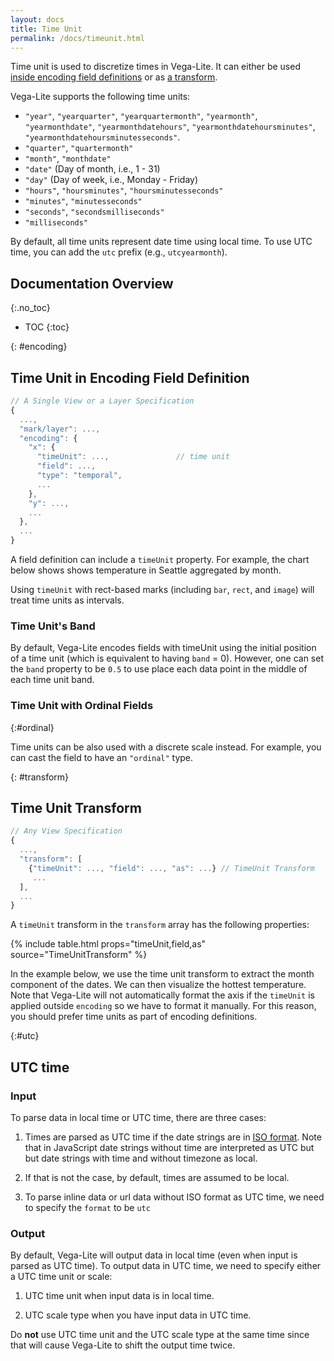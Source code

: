 ```yaml
---
layout: docs
title: Time Unit
permalink: /docs/timeunit.html
---
```


Time unit is used to discretize times in Vega-Lite. It can either be used [inside encoding field definitions](#encoding) or as [a transform](#transform).

Vega-Lite supports the following time units:

- `"year"`, `"yearquarter"`, `"yearquartermonth"`, `"yearmonth"`, `"yearmonthdate"`, `"yearmonthdatehours"`, `"yearmonthdatehoursminutes"`, `"yearmonthdatehoursminutesseconds"`.
- `"quarter"`, `"quartermonth"`
- `"month"`, `"monthdate"`
- `"date"` (Day of month, i.e., 1 - 31)
- `"day"` (Day of week, i.e., Monday - Friday)
- `"hours"`, `"hoursminutes"`, `"hoursminutesseconds"`
- `"minutes"`, `"minutesseconds"`
- `"seconds"`, `"secondsmilliseconds"`
- `"milliseconds"`

By default, all time units represent date time using local time. To use UTC time, you can add the `utc` prefix (e.g., `utcyearmonth`).

## Documentation Overview

{:.no_toc}

<!-- prettier-ignore -->
- TOC
{:toc}

{: #encoding}

## Time Unit in Encoding Field Definition

```js
// A Single View or a Layer Specification
{
  ...,
  "mark/layer": ...,
  "encoding": {
    "x": {
      "timeUnit": ...,               // time unit
      "field": ...,
      "type": "temporal",
      ...
    },
    "y": ...,
    ...
  },
  ...
}
```

A field definition can include a `timeUnit` property. For example, the chart below shows shows temperature in Seattle aggregated by month.

<span class="vl-example" data-name="line_month"></span>

Using `timeUnit` with rect-based marks (including `bar`, `rect`, and `image`) will treat time units as intervals.

<span class="vl-example" data-name="bar_month_temporal"></span>

### Time Unit's Band

By default, Vega-Lite encodes fields with timeUnit using the initial position of a time unit (which is equivalent to having `band` = 0). However, one can set the `band` property to be `0.5` to use place each data point in the middle of each time unit band.

<span class="vl-example" data-name="line_month_center_band"></span>

### Time Unit with Ordinal Fields

{:#ordinal}

Time units can be also used with a discrete scale instead. For example, you can cast the field to have an `"ordinal"` type.

<span class="vl-example" data-name="bar_month"></span>

{: #transform}

## Time Unit Transform

```js
// Any View Specification
{
  ...,
  "transform": [
    {"timeUnit": ..., "field": ..., "as": ...} // TimeUnit Transform
     ...
  ],
  ...
}
```

A `timeUnit` transform in the `transform` array has the following properties:

{% include table.html props="timeUnit,field,as" source="TimeUnitTransform" %}

In the example below, we use the time unit transform to extract the month component of the dates. We can then visualize the hottest temperature. Note that Vega-Lite will not automatically format the axis if the `timeUnit` is applied outside `encoding` so we have to format it manually. For this reason, you should prefer time units as part of encoding definitions.

<span class="vl-example" data-name="line_timeunit_transform"></span>

{:#utc}

## UTC time

### Input

To parse data in local time or UTC time, there are three cases:

1. Times are parsed as UTC time if the date strings are in [ISO format](https://developer.mozilla.org/en-US/docs/Web/JavaScript/Reference/Global_Objects/Date/parse). Note that in JavaScript date strings without time are interpreted as UTC but but date strings with time and without timezone as local.

<span class="vl-example" data-name="time_parse_utc"></span>

2. If that is not the case, by default, times are assumed to be local.

<span class="vl-example" data-name="time_parse_local"></span>

3. To parse inline data or url data without ISO format as UTC time, we need to specify the `format` to be `utc`

<span class="vl-example" data-name="time_parse_utc_format"></span>

### Output

By default, Vega-Lite will output data in local time (even when input is parsed as UTC time). To output data in UTC time, we need to specify either a UTC time unit or scale:

1. UTC time unit when input data is in local time.

<span class="vl-example" data-name="time_output_utc_timeunit"></span>

2. UTC scale type when you have input data in UTC time.

<span class="vl-example" data-name="time_output_utc_scale"></span>

Do **not** use UTC time unit and the UTC scale type at the same time since that will cause Vega-Lite to shift the output time twice.
